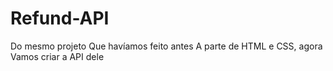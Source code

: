 # Refund-API
Do mesmo projeto Que havíamos feito antes A parte de HTML e CSS, agora Vamos criar a API dele
